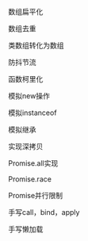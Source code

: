 数组扁平化

数组去重

类数组转化为数组

防抖节流

函数柯里化

模拟new操作

模拟instanceof

模拟继承

实现深拷贝

Promise.all实现

Promise.race

Promise并行限制

手写call，bind，apply

手写懒加载